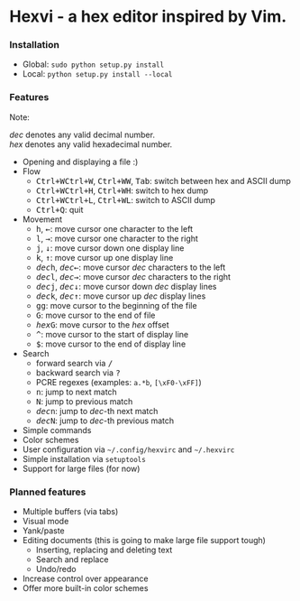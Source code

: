Hexvi - a hex editor inspired by Vim.
=====================================

### Installation

- Global: `sudo python setup.py install`
- Local:  `python setup.py install --local`

### Features

Note:

*dec* denotes any valid decimal number.  
*hex* denotes any valid hexadecimal number.

- Opening and displaying a file :)
- Flow
    - <kbd>Ctrl+W</kbd><kbd>Ctrl+W</kbd>, <kbd>Ctrl+W</kbd><kbd>W</kbd>, <kbd>Tab</kbd>: switch between hex and ASCII dump
    - <kbd>Ctrl+W</kbd><kbd>Ctrl+H</kbd>, <kbd>Ctrl+W</kbd><kbd>H</kbd>: switch to hex dump
    - <kbd>Ctrl+W</kbd><kbd>Ctrl+L</kbd>, <kbd>Ctrl+W</kbd><kbd>L</kbd>: switch to ASCII dump
    - <kbd>Ctrl+Q</kbd>: quit
- Movement
    - <kbd>h</kbd>, <kbd>←</kbd>: move cursor one character to the left
    - <kbd>l</kbd>, <kbd>→</kbd>: move cursor one character to the right
    - <kbd>j</kbd>, <kbd>↓</kbd>: move cursor down one display line
    - <kbd>k</kbd>, <kbd>↑</kbd>: move cursor up one display line
    - <kbd>*dec*</kbd><kbd>h</kbd>, <kbd>*dec*</kbd><kbd>←</kbd>: move cursor
      *dec* characters to the left
    - <kbd>*dec*</kbd><kbd>l</kbd>, <kbd>*dec*</kbd><kbd>→</kbd>: move cursor
      *dec* characters to the right
    - <kbd>*dec*</kbd><kbd>j</kbd>, <kbd>*dec*</kbd><kbd>↓</kbd>: move cursor
      down *dec* display lines
    - <kbd>*dec*</kbd><kbd>k</kbd>, <kbd>*dec*</kbd><kbd>↑</kbd>: move cursor
      up *dec* display lines
    - <kbd>g</kbd><kbd>g</kbd>: move cursor to the beginning of the file
    - <kbd>G</kbd>: move cursor to the end of file
    - <kbd>*hex*</kbd><kbd>G</kbd>: move cursor to the *hex* offset
    - <kbd>^</kbd>: move cursor to the start of display line
    - <kbd>$</kbd>: move cursor to the end of display line
- Search
    - forward search via <kbd>/</kbd>
    - backward search via <kbd>?</kbd>
    - PCRE regexes (examples: `a.*b`, `[\xF0-\xFF]`)
    - <kbd>n</kbd>: jump to next match
    - <kbd>N</kbd>: jump to previous match
    - <kbd>*dec*</kbd><kbd>n</kbd>: jump to *dec*-th next match
    - <kbd>*dec*</kbd><kbd>N</kbd>: jump to *dec*-th previous match
- Simple commands
- Color schemes
- User configuration via `~/.config/hexvirc` and `~/.hexvirc`
- Simple installation via `setuptools`
- Support for large files (for now)

### Planned features

- Multiple buffers (via tabs)
- Visual mode
- Yank/paste
- Editing documents (this is going to make large file support tough)
    - Inserting, replacing and deleting text
    - Search and replace
    - Undo/redo
- Increase control over appearance
- Offer more built-in color schemes
